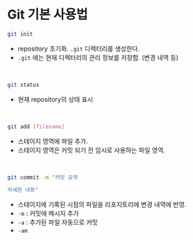 # Git 기본 사용법

```bash
git init
```
- repository 초기화. `.git` 디렉터리를 생성한다.
- `.git` 에는 현재 디렉터리의 관리 정보를 저장함. (변경 내역 등)

<br>

```bash
git status
```
- 현재 repository의 상태 표시

<br>

```bash
git add [filename]
```
- 스테이지 영역에 파일 추가.
- 스테이지 영역은 커밋 되기 전 임시로 사용하는 파일 영역.

<br>

```bash
git commit -m "커밋 요약

자세한 내용"
```
- 스테이지에 기록된 시점의 파일을 리포지토리에 변경 내역에 반영.
- `-m` : 커밋에 메시지 추가
- `-a` : 추가된 파일 자동으로 커밋
- `-am`